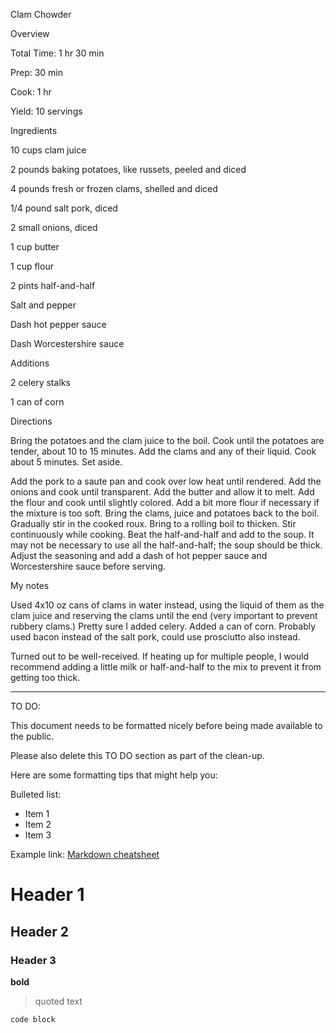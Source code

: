 Clam Chowder

Overview

Total Time: 1 hr 30 min

Prep: 30 min

Cook: 1 hr

Yield: 10 servings

Ingredients

 10 cups clam juice

 2 pounds baking potatoes, like russets, peeled and diced

 4 pounds fresh or frozen clams, shelled and diced

 1/4 pound salt pork, diced

 2 small onions, diced

 1 cup butter

 1 cup flour

 2 pints half-and-half

 Salt and pepper

 Dash hot pepper sauce

 Dash Worcestershire sauce

Additions

 2 celery stalks

 1 can of corn

Directions

Bring the potatoes and the clam juice to the boil. Cook until the potatoes are
tender, about 10 to 15 minutes. Add the clams and any of their liquid. Cook
about 5 minutes. Set aside.

Add the pork to a saute pan and cook over low heat until rendered. Add the
onions and cook until transparent. Add the butter and allow it to melt. Add the
flour and cook until slightly colored. Add a bit more flour if necessary if the
mixture is too soft. Bring the clams, juice and potatoes back to the boil.
Gradually stir in the cooked roux. Bring to a rolling boil to thicken. Stir
continuously while cooking. Beat the half-and-half and add to the soup. It may
not be necessary to use all the half-and-half; the soup should be thick. Adjust
the seasoning and add a dash of hot pepper sauce and Worcestershire sauce
before serving.

My notes

Used 4x10 oz cans of clams in water instead, using the liquid of them as the
clam juice and reserving the clams until the end (very important to prevent
rubbery clams.) Pretty sure I added celery. Added a can of corn. Probably used
bacon instead of the salt pork, could use prosciutto also instead.

Turned out to be well-received. If heating up for multiple people, I would
recommend adding a little milk or half-and-half to the mix to prevent it from
getting too thick.

---
TO DO:

This document needs to be formatted nicely before being made available to the public.

Please also delete this TO DO section as part of the clean-up.

Here are some formatting tips that might help you:

Bulleted list:

- Item 1
- Item 2
- Item 3

Example link: [Markdown cheatsheet](https://github.com/kaihj/octo-recipes/blob/master/markdown-cheatsheet.pdf)

# Header 1

## Header 2

### Header 3

**bold**

> quoted text

`code block`
